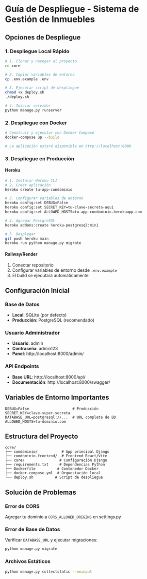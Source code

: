 # Guía de Despliegue - Sistema de Gestión de Inmuebles

## Opciones de Despliegue

### 1. Despliegue Local Rápido

```bash
# 1. Clonar y navegar al proyecto
cd core

# 2. Copiar variables de entorno
cp .env.example .env

# 3. Ejecutar script de despliegue
chmod +x deploy.sh
./deploy.sh

# 4. Iniciar servidor
python manage.py runserver
```

### 2. Despliegue con Docker

```bash
# Construir y ejecutar con Docker Compose
docker-compose up --build

# La aplicación estará disponible en http://localhost:8000
```

### 3. Despliegue en Producción

#### Heroku
```bash
# 1. Instalar Heroku CLI
# 2. Crear aplicación
heroku create tu-app-condominio

# 3. Configurar variables de entorno
heroku config:set DEBUG=False
heroku config:set SECRET_KEY=tu-clave-secreta-aqui
heroku config:set ALLOWED_HOSTS=tu-app-condominio.herokuapp.com

# 4. Agregar PostgreSQL
heroku addons:create heroku-postgresql:mini

# 5. Desplegar
git push heroku main
heroku run python manage.py migrate
```

#### Railway/Render
1. Conectar repositorio
2. Configurar variables de entorno desde `.env.example`
3. El build se ejecutará automáticamente

## Configuración Inicial

### Base de Datos
- **Local**: SQLite (por defecto)
- **Producción**: PostgreSQL (recomendado)

### Usuario Administrador
- **Usuario**: admin
- **Contraseña**: admin123
- **Panel**: http://localhost:8000/admin/

### API Endpoints
- **Base URL**: http://localhost:8000/api/
- **Documentación**: http://localhost:8000/swagger/

## Variables de Entorno Importantes

```env
DEBUG=False                    # Producción
SECRET_KEY=clave-super-secreta
DATABASE_URL=postgresql://...  # URL completa de BD
ALLOWED_HOSTS=tu-dominio.com
```

## Estructura del Proyecto

```
core/
├── condominio/           # App principal Django
├── condominio-frontend/  # Frontend React/Vite
├── core/                # Configuración Django
├── requirements.txt     # Dependencias Python
├── Dockerfile          # Contenedor Docker
├── docker-compose.yml  # Orquestación local
└── deploy.sh          # Script de despliegue
```

## Solución de Problemas

### Error de CORS
Agregar tu dominio a `CORS_ALLOWED_ORIGINS` en settings.py

### Error de Base de Datos
Verificar `DATABASE_URL` y ejecutar migraciones:
```bash
python manage.py migrate
```

### Archivos Estáticos
```bash
python manage.py collectstatic --noinput
```
